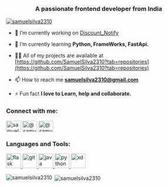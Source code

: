 <h3 align="center">A passionate frontend developer from India</h3>

<p align="left"> <a href="https://github.com/ryo-ma/github-profile-trophy"><img src="https://github-profile-trophy.vercel.app/?username=samuelsilva2310" alt="samuelsilva2310" /></a> </p>

- 🔭 I’m currently working on [Discount_Notify](https://github.com/SamuelSilva2310/Dicount_Notify)

- 🌱 I’m currently learning **Python, FrameWorks, FastApi.**

- 👨‍💻 All of my projects are available at [https://github.com/SamuelSilva2310?tab=repositories](https://github.com/SamuelSilva2310?tab=repositories)

- 📫 How to reach me **samuelsilva2310@gmail.com**

- ⚡ Fun fact **I love to Learn, help and collaborate.**

<h3 align="left">Connect with me:</h3>
<p align="left">
<a href="https://linkedin.com/in/samuel silva" target="blank"><img align="center" src="https://cdn.jsdelivr.net/npm/simple-icons@3.0.1/icons/linkedin.svg" alt="samuel silva" height="30" width="40" /></a>
<a href="https://instagram.com/@samuel__2310" target="blank"><img align="center" src="https://cdn.jsdelivr.net/npm/simple-icons@3.0.1/icons/instagram.svg" alt="@samuel__2310" height="30" width="40" /></a>
<a href="https://www.hackerrank.com/@samuelsilva2310" target="blank"><img align="center" src="https://cdn.jsdelivr.net/npm/simple-icons@3.0.1/icons/hackerrank.svg" alt="@samuelsilva2310" height="30" width="40" /></a>
</p>

<h3 align="left">Languages and Tools:</h3>
<p align="left"> <a href="https://flask.palletsprojects.com/" target="_blank"> <img src="https://www.vectorlogo.zone/logos/pocoo_flask/pocoo_flask-icon.svg" alt="flask" width="40" height="40"/> </a> <a href="https://git-scm.com/" target="_blank"> <img src="https://www.vectorlogo.zone/logos/git-scm/git-scm-icon.svg" alt="git" width="40" height="40"/> </a> <a href="https://www.java.com" target="_blank"> <img src="https://devicons.github.io/devicon/devicon.git/icons/java/java-original-wordmark.svg" alt="java" width="40" height="40"/> </a> <a href="https://www.python.org" target="_blank"> <img src="https://devicons.github.io/devicon/devicon.git/icons/python/python-original.svg" alt="python" width="40" height="40"/> </a> <a href="https://www.adobe.com/products/xd.html" target="_blank"> <img src="https://cdn.worldvectorlogo.com/logos/adobe-xd.svg" alt="xd" width="40" height="40"/> </a> </p>

<p><img align="left" src="https://github-readme-stats.vercel.app/api/top-langs?username=samuelsilva2310&show_icons=true&locale=en&layout=compact" alt="samuelsilva2310" /></p>

<p>&nbsp;<img align="center" src="https://github-readme-stats.vercel.app/api?username=samuelsilva2310&show_icons=true&locale=en" alt="samuelsilva2310" /></p>

